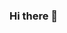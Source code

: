 ### Hi there 👋

<!--
**Kotletko/Kotletko** is a ✨ _special_ ✨ repository because its `README.md` (this file) appears on your GitHub profile.

Here are some ideas to get you started:

- 🔭 I’m currently working on ...
- 🌱 I’m currently learning ...
- 👯 I’m looking to collaborate on ...
- 🤔 I’m looking for help with ...
- 💬 Ask me about ...<img width="531" alt="github__aboutMe" src="https://github.com/Kotletko/Kotletko/assets/81493680/abe82ad8-68a7-42d7-9de8-592a4afca4cd">

- 📫 How to reach me: ...
- 😄 Pronouns: ...
- ⚡ Fun fact: ...
-->
